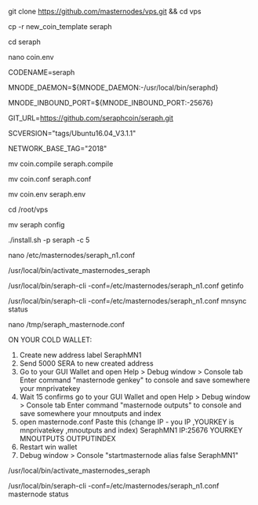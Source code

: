 git clone https://github.com/masternodes/vps.git && cd vps

cp -r new_coin_template seraph

cd seraph

nano coin.env


CODENAME=seraph

MNODE_DAEMON=${MNODE_DAEMON:-/usr/local/bin/seraphd}

MNODE_INBOUND_PORT=${MNODE_INBOUND_PORT:-25676}

GIT_URL=https://github.com/seraphcoin/seraph.git

SCVERSION="tags/Ubuntu16.04_V3.1.1"

NETWORK_BASE_TAG="2018"


mv coin.compile seraph.compile

mv coin.conf seraph.conf

mv coin.env seraph.env 

cd /root/vps

mv seraph config

./install.sh -p seraph -c 5

nano /etc/masternodes/seraph_n1.conf

/usr/local/bin/activate_masternodes_seraph

/usr/local/bin/seraph-cli -conf=/etc/masternodes/seraph_n1.conf getinfo

/usr/local/bin/seraph-cli -conf=/etc/masternodes/seraph_n1.conf mnsync status

nano /tmp/seraph_masternode.conf


ON YOUR COLD WALLET:
1. Create new address label SeraphMN1
2. Send 5000 SERA to new created address
3. Go to your GUI Wallet and open Help > Debug window > Console tab Enter command "masternode genkey" to console and save somewhere your mnprivatekey
4. Wait 15 confirms go to your GUI Wallet and open Help > Debug window > Console tab Enter command "masternode outputs" to console and save somewhere your mnoutputs and index
5. open masternode.conf  Paste this (change IP - you IP ,YOURKEY is mnprivatekey ,mnoutputs and index)
SeraphMN1 IP:25676 YOURKEY MNOUTPUTS OUTPUTINDEX
6. Restart win wallet
7. Debug window > Console "startmasternode alias false SeraphMN1"

/usr/local/bin/activate_masternodes_seraph

/usr/local/bin/seraph-cli -conf=/etc/masternodes/seraph_n1.conf masternode status
